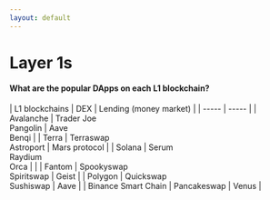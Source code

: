 ```yaml
---
layout: default
---
```


# Layer 1s

#### What are the popular DApps on each L1 blockchain?

| L1 blockchains | DEX | Lending (money market) |
| ----- | ----- |
| Avalanche | Trader Joe <br> Pangolin | Aave <br> Benqi |
| Terra | Terraswap <br> Astroport | Mars protocol |
| Solana | Serum <br> Raydium <br> Orca | |
| Fantom | Spookyswap <br> Spiritswap | Geist |
| Polygon | Quickswap <br> Sushiswap | Aave |
| Binance Smart Chain | Pancakeswap | Venus |
